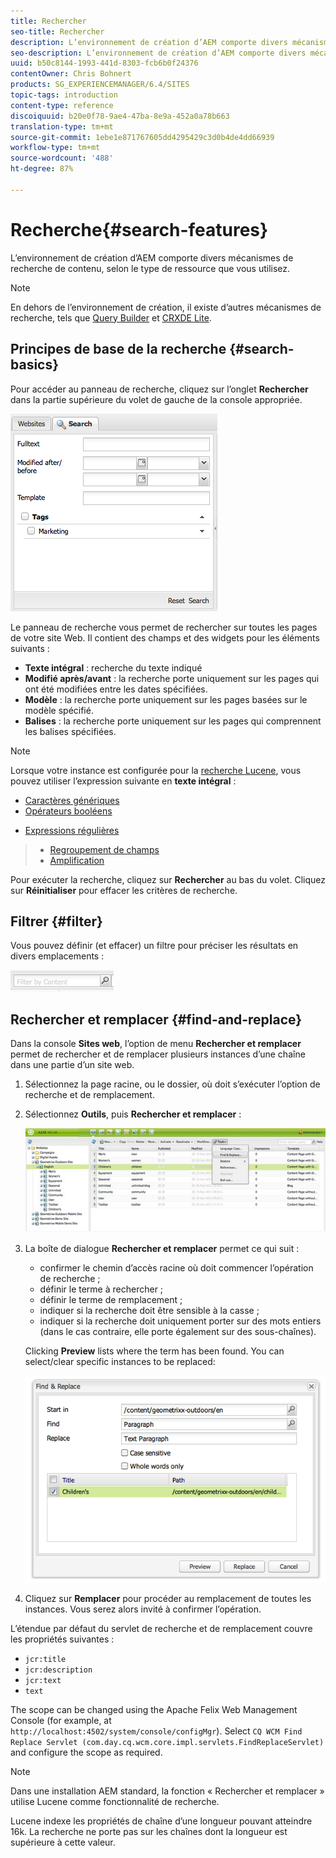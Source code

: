 ```yaml
---
title: Rechercher
seo-title: Rechercher
description: L’environnement de création d’AEM comporte divers mécanismes de recherche de contenu, selon le type de ressource que vous utilisez.
seo-description: L’environnement de création d’AEM comporte divers mécanismes de recherche de contenu, selon le type de ressource que vous utilisez.
uuid: b50c8144-1993-441d-8303-fcb6b0f24376
contentOwner: Chris Bohnert
products: SG_EXPERIENCEMANAGER/6.4/SITES
topic-tags: introduction
content-type: reference
discoiquuid: b20e0f78-9ae4-47ba-8e9a-452a0a78b663
translation-type: tm+mt
source-git-commit: 1ebe1e871767605dd4295429c3d0b4de4dd66939
workflow-type: tm+mt
source-wordcount: '488'
ht-degree: 87%

---
```



# Recherche{#search-features}

L’environnement de création d’AEM comporte divers mécanismes de recherche de contenu, selon le type de ressource que vous utilisez.

>[!NOTE]
>
>En dehors de l’environnement de création, il existe d’autres mécanismes de recherche, tels que [Query Builder](/help/sites-developing/querybuilder-api.md) et [CRXDE Lite](/help/sites-developing/developing-with-crxde-lite.md).

## Principes de base de la recherche {#search-basics}

Pour accéder au panneau de recherche, cliquez sur l’onglet **Rechercher** dans la partie supérieure du volet de gauche de la console appropriée.

![chlimage_1-140](assets/chlimage_1-140.png)

Le panneau de recherche vous permet de rechercher sur toutes les pages de votre site Web. Il contient des champs et des widgets pour les éléments suivants :

* **Texte intégral** : recherche du texte indiqué
* **Modifié après/avant** : la recherche porte uniquement sur les pages qui ont été modifiées entre les dates spécifiées.
* **Modèle** : la recherche porte uniquement sur les pages basées sur le modèle spécifié.
* **Balises** : la recherche porte uniquement sur les pages qui comprennent les balises spécifiées.

>[!NOTE]
>
>Lorsque votre instance est configurée pour la [recherche Lucene](/help/sites-deploying/queries-and-indexing.md), vous pouvez utiliser l’expression suivante en **texte intégral** :
>
>* [Caractères génériques](https://lucene.apache.org/core/5_3_1/queryparser/org/apache/lucene/queryparser/classic/package-summary.html#Wildcard_Searches) 
>* [Opérateurs booléens](https://lucene.apache.org/core/5_3_1/queryparser/org/apache/lucene/queryparser/classic/package-summary.html#Boolean_operators)  

   >
   >
* [Expressions régulières](https://lucene.apache.org/core/5_3_1/queryparser/org/apache/lucene/queryparser/classic/package-summary.html#Regexp_Searches)
>* [Regroupement de champs](https://lucene.apache.org/core/5_3_1/queryparser/org/apache/lucene/queryparser/classic/package-summary.html#Field_Grouping) 
>* [Amplification](https://lucene.apache.org/core/5_3_1/queryparser/org/apache/lucene/queryparser/classic/package-summary.html#Boosting_a_Term) 

>



Pour exécuter la recherche, cliquez sur **Rechercher** au bas du volet. Cliquez sur **Réinitialiser** pour effacer les critères de recherche.

## Filtrer {#filter}

Vous pouvez définir (et effacer) un filtre pour préciser les résultats en divers emplacements :

![chlimage_1-141](assets/chlimage_1-141.png)

## Rechercher et remplacer {#find-and-replace}

Dans la console **Sites web**, l’option de menu **Rechercher et remplacer** permet de rechercher et de remplacer plusieurs instances d’une chaîne dans une partie d’un site web.

1. Sélectionnez la page racine, ou le dossier, où doit s’exécuter l’option de recherche et de remplacement.
1. Sélectionnez **Outils**, puis **Rechercher et remplacer** :

   ![screen_shot_2012-02-15at120346pm](assets/screen_shot_2012-02-15at120346pm.png)

1. La boîte de dialogue **Rechercher et remplacer** permet ce qui suit :

   * confirmer le chemin d’accès racine où doit commencer l’opération de recherche ;
   * définir le terme à rechercher ;
   * définir le terme de remplacement ;
   * indiquer si la recherche doit être sensible à la casse ;
   * indiquer si la recherche doit uniquement porter sur des mots entiers (dans le cas contraire, elle porte également sur des sous-chaînes).

   Clicking **Preview** lists where the term has been found. You can select/clear specific instances to be replaced:

   ![screen_shot_2012-02-15at120719pm](assets/screen_shot_2012-02-15at120719pm.png)

1. Cliquez sur **Remplacer** pour procéder au remplacement de toutes les instances. Vous serez alors invité à confirmer l’opération.

L’étendue par défaut du servlet de recherche et de remplacement couvre les propriétés suivantes :

* `jcr:title`
* `jcr:description`
* `jcr:text`
* `text`

The scope can be changed using the Apache Felix Web Management Console (for example, at `http://localhost:4502/system/console/configMgr`). Select `CQ WCM Find Replace Servlet (com.day.cq.wcm.core.impl.servlets.FindReplaceServlet)` and configure the scope as required.

>[!NOTE]
>
>Dans une installation AEM standard, la fonction « Rechercher et remplacer » utilise Lucene comme fonctionnalité de recherche.
>
>Lucene indexe les propriétés de chaîne d’une longueur pouvant atteindre 16k. La recherche ne porte pas sur les chaînes dont la longueur est supérieure à cette valeur.

